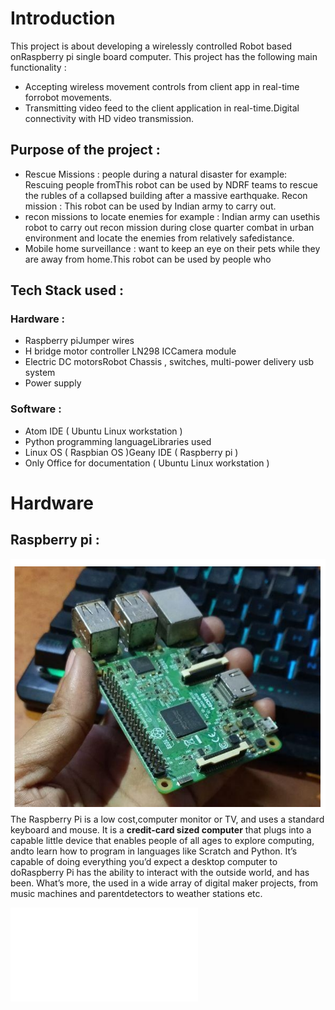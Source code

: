 # Introduction
This project is about developing a wirelessly controlled Robot based onRaspberry pi single board computer. This project has the following main
functionality :
- Accepting wireless movement controls from client app in real-time forrobot movements.
- Transmitting video feed to the client application in real-time.Digital connectivity with HD video transmission.

## Purpose of the project :
- Rescue Missions : people during a natural disaster for example: Rescuing people fromThis robot can be used by NDRF teams to rescue
  the rubles of a collapsed building after a massive earthquake. Recon mission : This robot can be used by Indian army to carry out.
- recon missions to locate enemies for example : Indian army can usethis robot to carry out recon mission during close quarter combat in
  urban environment and locate the enemies from relatively safedistance.
- Mobile home surveillance : want to keep an eye on their pets while they are away from home.This robot can be used by people who

## Tech Stack used :
### Hardware :
- Raspberry piJumper wires
- H bridge motor controller LN298 ICCamera module
- Electric DC motorsRobot Chassis , switches, multi-power delivery usb system
- Power supply

### Software :
- Atom IDE ( Ubuntu Linux workstation )
- Python programming languageLibraries used
- Linux OS ( Raspbian OS )Geany IDE ( Raspberry pi )
- Only Office for documentation ( Ubuntu Linux workstation )

# Hardware

## Raspberry pi :
![](images/rpi-board.png)
The Raspberry Pi is a low cost,computer monitor or TV, and uses a standard keyboard and mouse. It is a **credit-card sized computer** that plugs into a
capable little device that enables people of all ages to explore computing, andto learn how to program in languages like Scratch and Python. It’s capable of
doing everything you’d expect a desktop computer to doRaspberry Pi has the ability to interact with the outside world, and has been. What’s more, the
used in a wide array of digital maker projects, from music machines and parentdetectors to weather stations etc.

![](images/rpi_robot.pdf)
